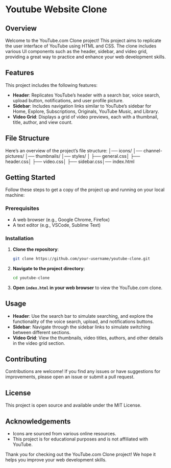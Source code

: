 # Youtube Website Clone

## Overview
Welcome to the YouTube.com Clone project! This project aims to replicate the user interface of YouTube using HTML and CSS. The clone includes various UI components such as the header, sidebar, and video grid, providing a great way to practice and enhance your web development skills.

## Features
This project includes the following features:
- **Header**: Replicates YouTube’s header with a search bar, voice search, upload button, notifications, and user profile picture.
- **Sidebar**: Includes navigation links similar to YouTube’s sidebar for Home, Explore, Subscriptions, Originals, YouTube Music, and Library.
- **Video Grid**: Displays a grid of video previews, each with a thumbnail, title, author, and view count.

## File Structure
Here’s an overview of the project’s file structure:
│── icons/ │── channel-pictures/ │── thumbnails/ │── styles/ │ ├── general.css│ ├── header.css│ ├── video.css│ ├── sidebar.css│── index.html

## Getting Started
Follow these steps to get a copy of the project up and running on your local machine:

### Prerequisites
- A web browser (e.g., Google Chrome, Firefox)
- A text editor (e.g., VSCode, Sublime Text)

### Installation
1. **Clone the repository**:
    ```sh
    git clone https://github.com/your-username/youtube-clone.git
    ```
2. **Navigate to the project directory**:
    ```sh
    cd youtube-clone
    ```
3. **Open `index.html` in your web browser** to view the YouTube.com clone.

## Usage
- **Header**: Use the search bar to simulate searching, and explore the functionality of the voice search, upload, and notifications buttons.
- **Sidebar**: Navigate through the sidebar links to simulate switching between different sections.
- **Video Grid**: View the thumbnails, video titles, authors, and other details in the video grid section.

## Contributing
Contributions are welcome! If you find any issues or have suggestions for improvements, please open an issue or submit a pull request.

## License
This project is open source and available under the MIT License.

## Acknowledgements
- Icons are sourced from various online resources.
- This project is for educational purposes and is not affiliated with YouTube.

Thank you for checking out the YouTube.com Clone project! We hope it helps you improve your web development skills.
